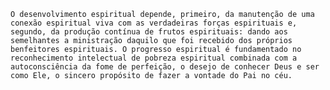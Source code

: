     O desenvolvimento espiritual depende, primeiro, da manutenção de uma conexão espiritual viva com as verdadeiras forças espirituais e,  segundo, da produção contínua de frutos espirituais: dando aos semelhantes a ministração daquilo que foi recebido dos próprios benfeitores espirituais. O progresso espiritual é fundamentado no reconhecimento intelectual de pobreza espiritual combinada com a autoconsciência da fome de perfeição, o desejo de conhecer Deus e ser como Ele, o sincero propósito de fazer a vontade do Pai no céu.